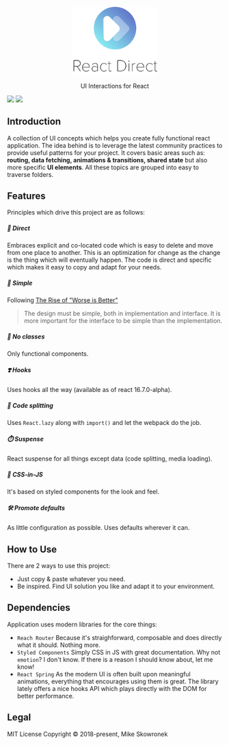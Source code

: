 <p align="center"><img width="200" src="https://github.com/coderitual/react-direct/blob/master/media/logo-7@3x.png"></p>

<p align="center">UI Interactions for React</p>

![](https://img.shields.io/github/license/coderitual/react-direct.svg)
![](https://img.shields.io/badge/Project-Work%20In%20Progress-ff69b4.svg)

## Introduction

A collection of UI concepts which helps you create fully functional react application. The idea behind is to leverage the latest community practices to provide useful patterns for your project. It covers basic areas such as: __routing, data fetching, animations & transitions, shared state__ but also more specific __UI elements__. All these topics are grouped into easy to traverse folders.

## Features
Principles which drive this project are as follows:

##### 🎯 *Direct*
Embraces explicit and co-located code which is easy to delete and move from one place to another. This is an optimization for change as the change is the thing which will eventually happen. The code is direct and specific which makes it easy to copy and adapt for your needs.
##### 🍏 *Simple*
Following [The Rise of "Worse is Better"](https://www.jwz.org/doc/worse-is-better.html)
> The design must be simple, both in implementation and interface. It is more important for the interface to be simple than the implementation.
##### 🍆 *No classes*
Only functional components.
##### ❣️ *Hooks*
Uses hooks all the way (available as of react 16.7.0-alpha).
##### 🖖 *Code splitting*
Uses `React.lazy` along with `import()` and let the webpack do the job.
##### ⏱️ *Suspense*
React suspense for all things except data (code splitting, media loading).
##### 👗 *CSS-in-JS*
It's based on styled components for the look and feel.
##### 🛠 *Promote defaults*
As little configuration as possible. Uses defaults wherever it can.

## How to Use
There are 2 ways to use this project:

- Just copy & paste whatever you need.
- Be inspired. Find UI solution you like and adapt it to your environment.

## Dependencies

Application uses modern libraries for the core things:
- `Reach Router` Because it's straighforward, composable and does directly what it should. Nothing more.
- `Styled Components` Simply CSS in JS with great documentation. Why not `emotion`? I don't know. If there is a reason I should know about, let me know!
- `React Spring` As the modern UI is often built upon meaningful animations, everything that encourages using them is great. The library lately offers a nice hooks API which plays directly with the DOM for better performance.

## Legal
MIT License Copyright © 2018-present, Mike Skowronek 
